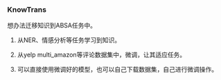 ### KnowTrans
想办法迁移知识到ABSA任务中。

1. 从NER、情感分析等任务学习到知识。
2. 从yelp multi_amazon等评论数据集中，微调，让其适应任务。

3. 可以直接使用微调好的模型，也可以自己下载数据集，自己进行微调操作。
